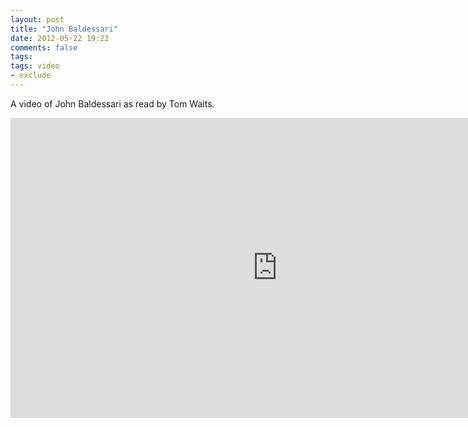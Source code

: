 ```yaml
---
layout: post
title: "John Baldessari"
date: 2012-05-22 19:22
comments: false
tags:
tags: video
- exclude
---
```

A video of John Baldessari as read by Tom Waits.

<iframe width="853" height="480" src="http://www.youtube.com/embed/eU7V4GyEuXA" frameborder="0" allowfullscreen></iframe>